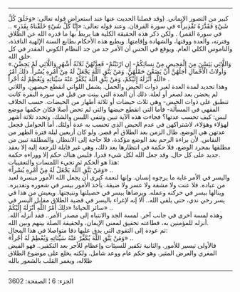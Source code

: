 ------------------------------------------------------------------------

كبير من التصور الإيماني. (وقد فصلنا الحديث عنها عند استعراض قوله تعالى:
«وَخَلَقَ كُلَّ شَيْءٍ فَقَدَّرَهُ تَقْدِيراً» في سورة الفرقان. وعند قوله تعالى: «إِنَّا كُلَّ شَيْءٍ
خَلَقْناهُ بِقَدَرٍ» .. في سورة القمر) . ولكن ذكر هذه الحقيقة الكلية هنا يربط
بها ما قدره الله عن الطلاق وفترته، والعدة ووقتها، والشهادة وإقامتها.
ويطبع هذه الأحكام بطابع السنة الإلهية النافذة، والناموس الكلي العام.
ويوقع في الحس أن الأمر جد من جد النظام الكوني المقدر في كل خلق الله.  
«وَاللَّائِي يَئِسْنَ مِنَ الْمَحِيضِ مِنْ نِسائِكُمْ- إِنِ ارْتَبْتُمْ- فَعِدَّتُهُنَّ ثَلاثَةُ أَشْهُرٍ وَاللَّائِي
لَمْ يَحِضْنَ. وَأُولاتُ الْأَحْمالِ أَجَلُهُنَّ أَنْ يَضَعْنَ حَمْلَهُنَّ. وَمَنْ يَتَّقِ اللَّهَ يَجْعَلْ لَهُ مِنْ
أَمْرِهِ يُسْراً. ذلِكَ أَمْرُ اللَّهِ أَنْزَلَهُ إِلَيْكُمْ، وَمَنْ يَتَّقِ اللَّهَ يُكَفِّرْ عَنْهُ سَيِّئاتِهِ وَيُعْظِمْ
لَهُ أَجْراً» .  
وهذا تحديد لمدة العدة لغير ذوات الحيض والحمل. يشمل اللواتي انقطع حيضهن،
واللاتي لم يحضن بعد لصغر أو لعلة. ذلك أن المدة التي بينت من قبل في سورة
البقرة كانت تنطبق على ذوات الحيض- وهي ثلاث حيضات أو ثلاثة أطهار من
الحيضات. حسب الخلاف الفقهي في المسألة- فأما التي انقطع حيضها والتي لم
تحض أصلا فكان حكمها موضع لبس: كيف تحسب عدتها؟ فجاءت هذه الآية تبين وتنفي
اللبس والشك، وتحدد ثلاثة أشهر لهؤلاء وهؤلاء، لاشتراكهن في عدم الحيض الذي
تحسب به عدة أولئك. أما الحوامل فجعل عدتهن هي الوضع. طال الزمن بعد الطلاق
أم قصر. ولو كان أربعين ليلة فترة الطهر من النفاس. لأن براءة الرحم بعد
الوضع مؤكدة، فلا حاجة إلى الانتظار. والمطلقة تبين من مطلقها بمجرد الوضع،
فلا حكمة في انتظارها بعد ذلك، وهي غير قابلة للرجعة إليه إلا بعقد جديد
على كل حال. وقد جعل الله لكل شيء قدرا. فليس هناك حكم إلا ووراءه حكمة.  
هذا هو الحكم ثم تجيء اللمسات والتعقيبات:  
«وَمَنْ يَتَّقِ اللَّهَ يَجْعَلْ لَهُ مِنْ أَمْرِهِ يُسْراً» ..  
واليسر في الأمر غاية ما يرجوه إنسان. وإنها لنعمة كبرى أن يجعل الله
الأمور ميسرة لعبد من عباده. فلا عنت ولا مشقة ولا عسر ولا ضيقة. يأخذ
الأمور بيسر في شعوره وتقديره. وينالها بيسر في حركته وعمله. ويرضاها بيسر
في حصيلتها ونتيجتها. ويعيش من هذا في يسر رخي ندي، حتى يلقى الله.. ألا
إنه لإغراء باليسر في قضية الطلاق مقابل اليسر في سائر الحياة! «ذلِكَ أَمْرُ
اللَّهِ أَنْزَلَهُ إِلَيْكُمْ» ..  
وهذه لمسة أخرى في جانب آخر. لمسة الجد والانتباه إلى مصدر الأمر.. فقد
أنزله الله. أنزله للمؤمنين به، فطاعته تحقيق لمعنى الإيمان، ولحقيقة الصلة
بينهم وبين الله.  
ثم عودة إلى التقوى التي يدق عليها دقا متواصلا في هذا المجال:  
«وَمَنْ يَتَّقِ اللَّهَ يُكَفِّرْ عَنْهُ سَيِّئاتِهِ وَيُعْظِمْ لَهُ أَجْراً» ..  
فالأولى تيسير للأمور. والثانية تكفير للسيئات وإعظام للأجر بعد التكفير..
فهو الفيض المغري والعرض المثير. وهو حكم عام ووعد شامل. ولكنه يخلع على
موضوع الطلاق ظلاله، ويغمر القلب بالشعور بالله

------------------------------------------------------------------------

الجزء: 6 ¦ الصفحة: 3602
